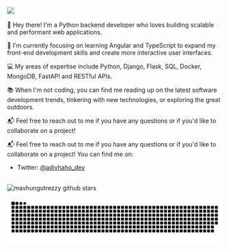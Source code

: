 <img src="https://i.ibb.co/jrCfY7r/White-Futuristic-Technology-Linked-In-Banner-1.png">

👋 Hey there! I'm a Python backend developer who loves building scalable and performant web applications. 

🔨 I'm currently focusing on learning Angular and TypeScript to expand my front-end development skills and create more interactive user interfaces. 

💻 My areas of expertise include Python, Django, Flask, SQL, Docker, MongoDB, FastAPI and RESTful APIs. 

📚 When I'm not coding, you can find me reading up on the latest software development trends, tinkering with new technologies, or exploring the great outdoors. 

📬 Feel free to reach out to me if you have any questions or if you'd like to collaborate on a project!

📬 Feel free to reach out to me if you have any questions or if you'd like to collaborate on a project! You can find me on:
- Twitter: [@adivhaho_dev](https://twitter.com/adivhaho_dev)

##

<img align="center" src="https://github-readme-stats.vercel.app/api?username=mavhungutrezzy&show_icons=true&include_all_commits=true&theme=algolia" alt="mavhungutrezzy github stars"/>
<br/>

<p align = "center"><img src="https://github.com/mavhungutrezzy/mavhungutrezzy/blob/output/github-contribution-grid-snake-dark.svg#gh-dark-mode-only"/></p>

